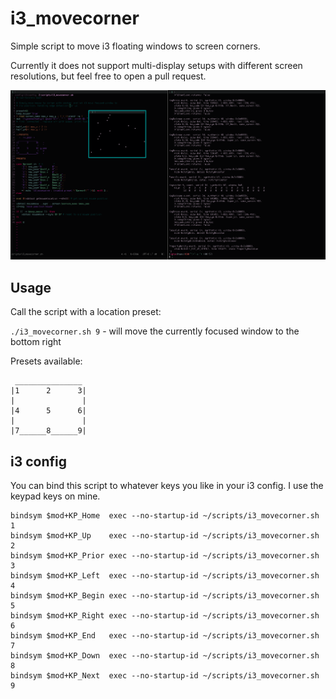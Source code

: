 # i3_movecorner
Simple script to move i3 floating windows to screen corners.

Currently it does not support multi-display setups with different screen resolutions, but feel free to open a pull request.

![](example.gif)

## Usage

Call the script with a location preset:

`./i3_movecorner.sh 9` - will move the currently focused window to the bottom right

Presets available:

```
 _______________
|1      2      3|
|               |
|4      5      6|
|               |
|7______8______9|
```

## i3 config

You can bind this script to whatever keys you like in your i3 config. I use the keypad keys on mine.
```
bindsym $mod+KP_Home  exec --no-startup-id ~/scripts/i3_movecorner.sh 1
bindsym $mod+KP_Up    exec --no-startup-id ~/scripts/i3_movecorner.sh 2
bindsym $mod+KP_Prior exec --no-startup-id ~/scripts/i3_movecorner.sh 3
bindsym $mod+KP_Left  exec --no-startup-id ~/scripts/i3_movecorner.sh 4
bindsym $mod+KP_Begin exec --no-startup-id ~/scripts/i3_movecorner.sh 5
bindsym $mod+KP_Right exec --no-startup-id ~/scripts/i3_movecorner.sh 6
bindsym $mod+KP_End   exec --no-startup-id ~/scripts/i3_movecorner.sh 7
bindsym $mod+KP_Down  exec --no-startup-id ~/scripts/i3_movecorner.sh 8
bindsym $mod+KP_Next  exec --no-startup-id ~/scripts/i3_movecorner.sh 9
```
